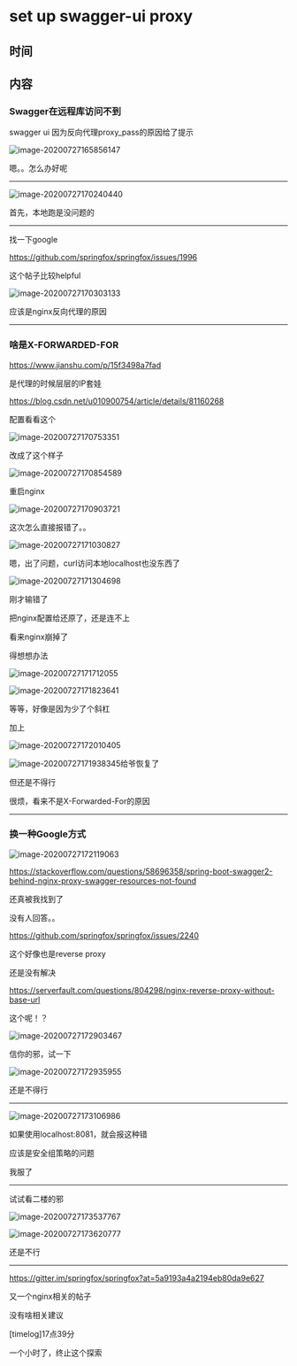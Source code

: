 # set up swagger-ui proxy

## 时间

## 内容

### Swagger在远程库访问不到

swagger ui 因为反向代理proxy_pass的原因给了提示

![image-20200727165856147](set%20up%20swagger-ui%20proxy.assets/image-20200727165856147.png)

嗯。。怎么办好呢

---

![image-20200727170240440](set%20up%20swagger-ui%20proxy.assets/image-20200727170240440.png)

首先，本地跑是没问题的

------

找一下google

https://github.com/springfox/springfox/issues/1996

这个帖子比较helpful

![image-20200727170303133](set%20up%20swagger-ui%20proxy.assets/image-20200727170303133.png)

应该是nginx反向代理的原因

-----

### 啥是X-FORWARDED-FOR

https://www.jianshu.com/p/15f3498a7fad

是代理的时候层层的IP套娃

https://blog.csdn.net/u010900754/article/details/81160268

配置看看这个

![image-20200727170753351](set%20up%20swagger-ui%20proxy.assets/image-20200727170753351.png)

改成了这个样子

![image-20200727170854589](set%20up%20swagger-ui%20proxy.assets/image-20200727170854589.png)

重启nginx

![image-20200727170903721](set%20up%20swagger-ui%20proxy.assets/image-20200727170903721.png)

这次怎么直接报错了。。

![image-20200727171030827](set%20up%20swagger-ui%20proxy.assets/image-20200727171030827.png)

嗯，出了问题，curl访问本地localhost也没东西了

![image-20200727171304698](set%20up%20swagger-ui%20proxy.assets/image-20200727171304698.png)

刚才输错了

把nginx配置给还原了，还是连不上

看来nginx崩掉了

得想想办法



![image-20200727171712055](set%20up%20swagger-ui%20proxy.assets/image-20200727171712055.png)



![image-20200727171823641](set%20up%20swagger-ui%20proxy.assets/image-20200727171823641.png)

等等，好像是因为少了个斜杠

加上

![image-20200727172010405](set%20up%20swagger-ui%20proxy.assets/image-20200727172010405.png)



![image-20200727171938345](set%20up%20swagger-ui%20proxy.assets/image-20200727171938345.png)给爷恢复了

但还是不得行

很烦，看来不是X-Forwarded-For的原因

---------

### 换一种Google方式

![image-20200727172119063](set%20up%20swagger-ui%20proxy.assets/image-20200727172119063.png)

https://stackoverflow.com/questions/58696358/spring-boot-swagger2-behind-nginx-proxy-swagger-resources-not-found

还真被我找到了

没有人回答。。

https://github.com/springfox/springfox/issues/2240

这个好像也是reverse proxy

还是没有解决

https://serverfault.com/questions/804298/nginx-reverse-proxy-without-base-url

这个呢！？

![image-20200727172903467](set%20up%20swagger-ui%20proxy.assets/image-20200727172903467.png)

信你的邪，试一下

![image-20200727172935955](set%20up%20swagger-ui%20proxy.assets/image-20200727172935955.png)

还是不得行

------------

![image-20200727173106986](set%20up%20swagger-ui%20proxy.assets/image-20200727173106986.png)

如果使用localhost:8081，就会报这种错

应该是安全组策略的问题

我服了

---------

试试看二楼的邪

![image-20200727173537767](set%20up%20swagger-ui%20proxy.assets/image-20200727173537767.png)

![image-20200727173620777](set%20up%20swagger-ui%20proxy.assets/image-20200727173620777.png)

还是不行

-----

https://gitter.im/springfox/springfox?at=5a9193a4a2194eb80da9e627

又一个nginx相关的帖子

没有啥相关建议

[timelog]17点39分

一个小时了，终止这个探索

